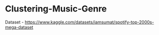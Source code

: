 # Clustering-Music-Genre

Dataset - https://www.kaggle.com/datasets/iamsumat/spotify-top-2000s-mega-dataset
